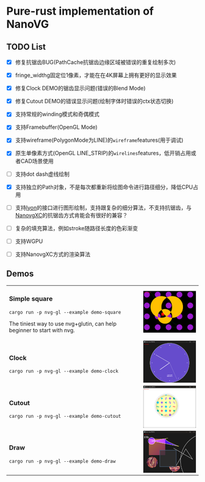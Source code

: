 # Pure-rust implementation of NanoVG

## TODO List

- [x] 修复抗锯齿BUG(PathCache抗锯齿边缘区域被错误的重复绘制多次)
- [x] fringe_widthg固定位1像素，才能在在4K屏幕上拥有更好的显示效果
- [x] 修复Clock DEMO的锯齿显示问题(错误的Blend Mode)
- [x] 修复Cutout DEMO的错误显示问题(绘制字体时错误的ctx状态切换)
- [x] 支持常规的winding模式和奇偶模式
- [x] 支持Framebuffer(OpenGL Mode)
- [x] 支持wireframe(PolygonMode为LINE)的`wireframe`features(用于调试)
- [x] 原生单像素方式(OpenGL LINE_STRIP)的`wirelines`features，低开销占用或者CAD场景使用
- [ ] 支持dot dash虚线绘制
- [x] 支持独立的Path对象，不是每次都重新将绘图命令进行路径细分，降低CPU占用
- [ ] 支持[lyon](https://docs.rs/lyon/latest/lyon/)的接口进行图形绘制，支持跟复杂的细分算法，不支持抗锯齿，与[NanovgXC](https://github.com/styluslabs/nanovgXC)的抗锯齿方式肯能会有很好的兼容？
- [ ] 复杂的填充算法，例如stroke随路径长度的色彩渐变
- [ ] 支持WGPU
- [ ] 支持NanovgXC方式的渲染算法


## Demos

<table>

<tr><td><h3>Simple square</h3>

```
cargo run -p nvg-gl --example demo-square
```

The tiniest way to use nvg+glutin, can help beginner to start with nvg.

</td><td>
<img src="screenshots/square.png" width="200" />
</td></tr>

<tr><td><h3>Clock</h3>

```
cargo run -p nvg-gl --example demo-clock
```

</td><td>
<img src="screenshots/clock.png" width="200" />
</td></tr>

<tr><td><h3>Cutout</h3>

```
cargo run -p nvg-gl --example demo-cutout
```

</td><td>
  <img src="screenshots/cutout.png" width="200" />
</td></tr>

<tr><td><h3>Draw</h3>

```
cargo run -p nvg-gl --example demo-draw
```

</td><td>
  <img src="screenshots/draw.png" width="200" />
</td></tr>
</table>
